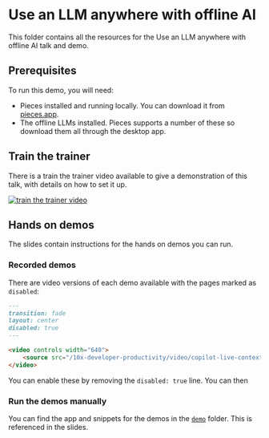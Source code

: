 # Use an LLM anywhere with offline AI

This folder contains all the resources for the Use an LLM anywhere with offline AI talk and demo.

## Prerequisites

To run this demo, you will need:

- Pieces installed and running locally. You can download it from [pieces.app](https://pieces.app).
- The offline LLMs installed. Pieces supports a number of these so download them all through the desktop app.








## Train the trainer

There is a train the trainer video available to give a demonstration of this talk, with details on how to set it up.

[![train the trainer video](https://img.youtube.com/vi/Cu8ckUo4m8I/0.jpg)](https://youtube.com/watch?v=Cu8ckUo4m8I "train the trainer video")

## Hands on demos

The slides contain instructions for the hands on demos you can run.

### Recorded demos

There are video versions of each demo available with the pages marked as `disabled`:

```markdown
---
transition: fade
layout: center
disabled: true
---

<video controls width="640">
    <source src="/10x-developer-productivity/video/copilot-live-context.mp4" type="video/mp4">
</video>
```

You can enable these by removing the `disabled: true` line. You can then 

### Run the demos manually

You can find the app and snippets for the demos in the [`demo`](./demo) folder. This is referenced in the slides.